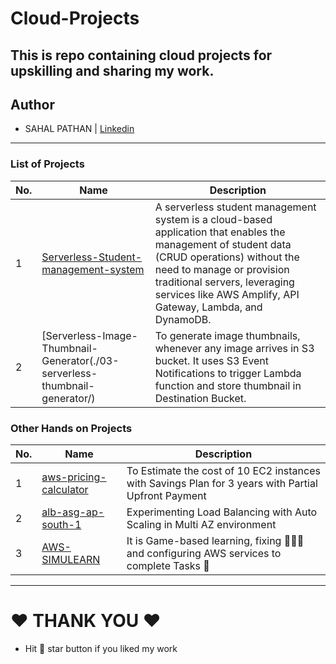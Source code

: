 # **Cloud-Projects**

## This is repo containing cloud projects for upskilling and sharing my work.

## **Author**
- SAHAL PATHAN | [Linkedin](linkedin.com/in/sahalpathan/)


---
### **List of Projects**

| No. | Name |     Description   |
|-----|------|-------------------|
|  1  | [Serverless-Student-management-system](./01-serverless-student-management-system/)| A serverless student management system is a cloud-based application that enables the management of student data (CRUD operations) without the need to manage or provision traditional servers, leveraging services like AWS Amplify, API Gateway, Lambda, and DynamoDB. |
|  2  | [Serverless-Image-Thumbnail-Generator(./03-serverless-thumbnail-generator/)   | To generate image thumbnails, whenever any image arrives in S3 bucket. It uses S3 Event Notifications to trigger Lambda function and store thumbnail in Destination Bucket.  |

### Other Hands on Projects
| No. | Name |     Description   |
|-----|------|-------------------|
| 1   | [aws-pricing-calculator](./aws-pricing-calculator/)   |  To Estimate the cost of 10 EC2 instances with Savings Plan for 3 years with Partial Upfront Payment       |
| 2   | [alb-asg-ap-south-1](./alb-asg-ap-south-1/)   |  Experimenting Load Balancing with Auto Scaling in Multi AZ environment       |
| 3   | [AWS-SIMULEARN](./AWS-SIMULEARN/)   |  It is Game-based learning, fixing 👨🏻‍🔧 and configuring AWS services to complete Tasks 💯    |


---
# ❤️ **THANK YOU** ❤️
- Hit 🎯 star button if you liked my work
